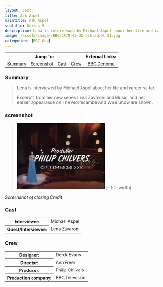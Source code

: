 ```yaml
---
layout: post
title: Ask Aspel
maintitle: Ask Aspel
subtitle: Series 9
description: Lena is interviewed by Michael Aspel about her life and career so far.
image: /assets/images/BBC/1979-05-22-ask-aspel-01.jpg
categories: [BBC-One]
---
```


<table>
<tr align="center">
<th colspan="4">Jump To:</th>
<th>External Links:</th>
</tr>

<tr align="center">
<td><a href="#summary">Summary</a></td>
<td><a href="#screenshot">Screenshot</a></td>
<td><a href="#cast">Cast</a></td>
<td><a href="#crew">Crew</a></td>
<td><a href="https://genome.ch.bbc.co.uk/7b045e27e9b44aec8f3964cef1e25a4d">BBC Genome</a></td>
</tr>
</table>

### Summary
> Lena is interviewed by Michael Aspel about her life and career so far.
>
> Excerpts from her new series Lena Zavaroni and Music, and her earlier appearance on The Morrecambe And Wise Show are shown.

### screenshot
> !["screenshot"](/assets/images/BBC/1979-05-22-ask-aspel-02.jpg){: .full-width}

<cite>Screenshot of closing Credit</cite>

### Cast
<table>
<tr><th>Interviewer:</th><td>Michael Aspel</td></tr>
<tr><th>Guest/Interviewee:</th><td>Lena Zavaroni</td></tr>
</table>

### Crew
<table>
<tr><th>Designer:</th><td>Derek Evans</td></tr>
<tr><th>Director:</th><td>Ann Freer</td></tr>
<tr><th>Producer:</th><td>Philip Chilvers</td></tr>
<tr><th>Production company:</th><td>BBC Television</td></tr>
</table>

